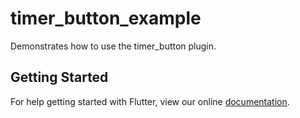 # timer_button_example

Demonstrates how to use the timer_button plugin.

## Getting Started

For help getting started with Flutter, view our online
[documentation](https://flutter.io/).

